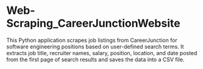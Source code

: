 # Web-Scraping_CareerJunctionWebsite
 This Python application scrapes job listings from CareerJunction for software engineering positions based on user-defined search terms. It extracts job title, recruiter names, salary, position, location, and date posted from the first page of search results and saves the data into a CSV file.
